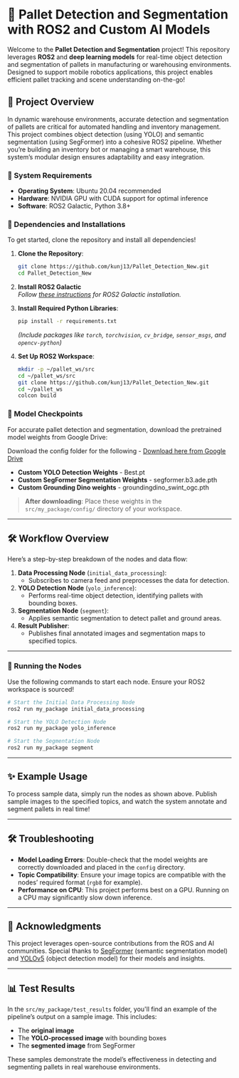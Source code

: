 # 🚀 Pallet Detection and Segmentation with ROS2 and Custom AI Models

Welcome to the **Pallet Detection and Segmentation** project! This repository leverages **ROS2** and **deep learning models** for real-time object detection and segmentation of pallets in manufacturing or warehousing environments. Designed to support mobile robotics applications, this project enables efficient pallet tracking and scene understanding on-the-go!

## 🌟 Project Overview
In dynamic warehouse environments, accurate detection and segmentation of pallets are critical for automated handling and inventory management. This project combines object detection (using YOLO) and semantic segmentation (using SegFormer) into a cohesive ROS2 pipeline. Whether you’re building an inventory bot or managing a smart warehouse, this system’s modular design ensures adaptability and easy integration.

### 🚧 System Requirements
- **Operating System**: Ubuntu 20.04 recommended
- **Hardware**: NVIDIA GPU with CUDA support for optimal inference
- **Software**: ROS2 Galactic, Python 3.8+

### 🔧 Dependencies and Installations
To get started, clone the repository and install all dependencies!

1. **Clone the Repository**:
    ```bash
    git clone https://github.com/kunj13/Pallet_Detection_New.git
    cd Pallet_Detection_New
    ```

2. **Install ROS2 Galactic**  
   *Follow [these instructions](https://docs.ros.org/en/galactic/Installation.html) for ROS2 Galactic installation.*

3. **Install Required Python Libraries**:
    ```bash
    pip install -r requirements.txt
    ```
    *(Include packages like `torch`, `torchvision`, `cv_bridge`, `sensor_msgs`, and `opencv-python`)*

4. **Set Up ROS2 Workspace**:
    ```bash
    mkdir -p ~/pallet_ws/src
    cd ~/pallet_ws/src
    git clone https://github.com/kunj13/Pallet_Detection_New.git
    cd ~/pallet_ws
    colcon build
    ```

### 💾 Model Checkpoints
For accurate pallet detection and segmentation, download the pretrained model weights from Google Drive:

Download the config folder for the following - [Download here from Google Drive](https://drive.google.com/drive/folders/1FcEHy29rdMRAS52c0Sp4se8oW6ygwvz5?usp=sharing)
- **Custom YOLO Detection Weights** - Best.pt
- **Custom SegFormer Segmentation Weights** - segformer.b3.ade.pth
- **Custom Grounding Dino weights** - groundingdino_swint_ogc.pth

> **After downloading**: Place these weights in the `src/my_package/config/` directory of your workspace.

---

## 🛠️ Workflow Overview
Here’s a step-by-step breakdown of the nodes and data flow:

1. **Data Processing Node** (`initial_data_processing`):
   - Subscribes to camera feed and preprocesses the data for detection.
2. **YOLO Detection Node** (`yolo_inference`):
   - Performs real-time object detection, identifying pallets with bounding boxes.
3. **Segmentation Node** (`segment`):
   - Applies semantic segmentation to detect pallet and ground areas.
4. **Result Publisher**:
   - Publishes final annotated images and segmentation maps to specified topics.

---

### 🚀 Running the Nodes
Use the following commands to start each node. Ensure your ROS2 workspace is sourced!

```bash
# Start the Initial Data Processing Node
ros2 run my_package initial_data_processing

# Start the YOLO Detection Node
ros2 run my_package yolo_inference

# Start the Segmentation Node
ros2 run my_package segment
```

---

## ✨ Example Usage
To process sample data, simply run the nodes as shown above. Publish sample images to the specified topics, and watch the system annotate and segment pallets in real time!

---

## 🛠️ Troubleshooting
- **Model Loading Errors**: Double-check that the model weights are correctly downloaded and placed in the `config` directory.
- **Topic Compatibility**: Ensure your image topics are compatible with the nodes’ required format (`rgb8` for example).
- **Performance on CPU**: This project performs best on a GPU. Running on a CPU may significantly slow down inference.

---

## 🎉 Acknowledgments
This project leverages open-source contributions from the ROS and AI communities. Special thanks to [SegFormer](https://github.com/NVIDIA/semantic-segmentation) (semantic segmentation model) and [YOLOv5](https://github.com/ultralytics/yolov5) (object detection model) for their models and insights.

---

## 📊 Test Results
In the `src/my_package/test_results` folder, you'll find an example of the pipeline’s output on a sample image. This includes:
- The **original image**
- The **YOLO-processed image** with bounding boxes
- The **segmented image** from SegFormer

These samples demonstrate the model’s effectiveness in detecting and segmenting pallets in real warehouse environments.


